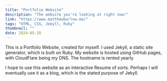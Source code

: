 ```yaml
---
title: "Portfolio Website"
description: "The website you're looking at right now!"
link: "https://www.matthewbarlow.me/"
tags: "HTML, CSS, Jekyll, Ruby"
thumbnail: ""
date: 2024-05-28
---
```


This is a Portfolio Website, created for myself. I used Jekyll, a static site generator, which is built on Ruby. My website is hosted using GitHub pages, with CloudFlare being my DNS. The hostname is rented yearly. 

I hope to use this website as an interactive Resume of sorts. Perhaps I will eventually use it as a blog, which is the stated purpose of Jekyll.